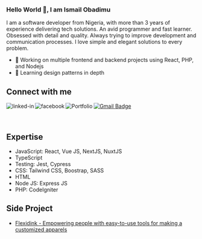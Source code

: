 ### Hello World 👋, I am Ismail Obadimu 
I am a software developer from Nigeria, with more than 3 years of experience delivering tech solutions. An avid programmer and fast learner. Obsessed with detail and quality. Always trying to improve development and communication processes. I love simple and elegant solutions to every problem.
- 🔭 Working on multiple frontend and backend projects using React, PHP, and Nodejs
- 🌱 Learning design patterns in depth

## Connect with me

[![Gmail Badge](https://img.shields.io/badge/-me@ismailobadimu.com-c14438?style=flat&logo=Gmail&logoColor=white&link=mailto:me@ismailobadimu.com)](mailto:me@ismailobadimu.com)
[<img align="left" alt="linked-in" src="https://img.shields.io/badge/linkedin-%230077B5.svg?&style=for-the-badge&logo=linkedin&logoColor=white" />](https://www.linkedin.com/in/ismailobadimu)
[<img align="left" alt="facebook" src="https://img.shields.io/badge/twitter-%231877F2.svg?&style=for-the-badge&logo=twitter&logoColor=white" />](https://www.twitter.com/IamCradoe)
[<img align="left" alt="Portfolio" src="https://img.shields.io/website?up_color=white&up_message=online&url=https%3A%2F%2Fismailobadimu.com" />](https://www.ismailobadimu.com/)

<br />

<!-- ## Some of my Github Stats -->

<!-- [![Github stats](https://github-readme-stats.vercel.app/api?username=Cradoe&show_icons=true&include_all_commits=true)](https://github.com/Cradoe)
[![Top Langs](https://github-readme-stats.vercel.app/api/top-langs/?username=Cradoe&layout=compact)](https://github.com/Cradoe) -->

## Expertise
- JavaScript: React, Vue JS, NextJS, NuxtJS
- TypeScript
- Testing: Jest, Cypress
- CSS: Tailwind CSS, Boostrap, SASS
- HTML
- Node JS: Express JS
- PHP: CodeIgniter

## Side Project
<!-- - [Daily MSG - Mobile app that provide fresh quotes/advice/sayings every day that is intended to inspire the day to day life situations easier for our users.](https://www.daily-msg.com) -->
- [Flexidink - Empowering people with easy-to-use tools for making a customized apparels](https://www.flexidink.com)
<!-- - [Friconn - Learning companion for African students](https://www.friconn.com) -->


